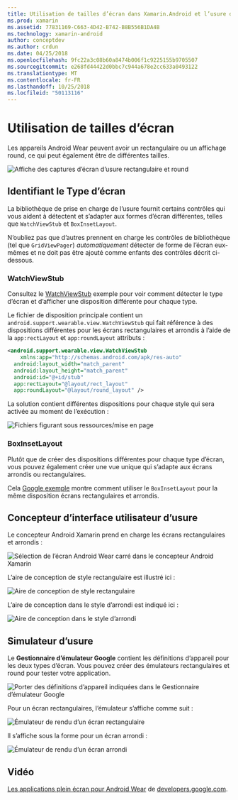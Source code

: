```yaml
---
title: Utilisation de tailles d’écran dans Xamarin.Android et l’usure du système d’exploitation
ms.prod: xamarin
ms.assetid: 77831169-C663-4D42-B742-B8B556B1DA4B
ms.technology: xamarin-android
author: conceptdev
ms.author: crdun
ms.date: 04/25/2018
ms.openlocfilehash: 9fc22a3c08b60a8474b006f1c9225155b9705507
ms.sourcegitcommit: e268fd44422d0bbc7c944a678e2cc633a0493122
ms.translationtype: MT
ms.contentlocale: fr-FR
ms.lasthandoff: 10/25/2018
ms.locfileid: "50113116"
---
```

# <a name="working-with-screen-sizes"></a>Utilisation de tailles d’écran

Les appareils Android Wear peuvent avoir un rectangulaire ou un affichage round, ce qui peut également être de différentes tailles.

![Affiche des captures d’écran d’usure rectangulaire et round](screen-sizes-images/moyeu-wear.png)

## <a name="identifying-screen-type"></a>Identifiant le Type d’écran

La bibliothèque de prise en charge de l’usure fournit certains contrôles qui vous aident à détectent et s’adapter aux formes d’écran différentes, telles que `WatchViewStub` et `BoxInsetLayout`.

N’oubliez pas que d’autres prennent en charge les contrôles de bibliothèque (tel que `GridViewPager`) *automatiquement* détecter de forme de l’écran eux-mêmes et ne doit pas être ajouté comme enfants des contrôles décrit ci-dessous.

### <a name="watchviewstub"></a>WatchViewStub

Consultez le [WatchViewStub](https://developer.xamarin.com/samples/WatchViewStub/) exemple pour voir comment détecter le type d’écran et d’afficher une disposition différente pour chaque type.

Le fichier de disposition principale contient un `android.support.wearable.view.WatchViewStub` qui fait référence à des dispositions différentes pour les écrans rectangulaires et arrondis à l’aide de la `app:rectLayout` et `app:roundLayout` attributs :

```xml
<android.support.wearable.view.WatchViewStub
    xmlns:app="http://schemas.android.com/apk/res-auto"
  android:layout_width="match_parent"
  android:layout_height="match_parent"
  android:id="@+id/stub"
  app:rectLayout="@layout/rect_layout"
  app:roundLayout="@layout/round_layout" />
```

La solution contient différentes dispositions pour chaque style qui sera activée au moment de l’exécution :

![Fichiers figurant sous ressources/mise en page](screen-sizes-images/solution.png)


### <a name="boxinsetlayout"></a>BoxInsetLayout

Plutôt que de créer des dispositions différentes pour chaque type d’écran, vous pouvez également créer une vue unique qui s’adapte aux écrans arrondis ou rectangulaires.

Cela [Google exemple](https://developer.android.com/training/wearables/ui/layouts.html#same-layout) montre comment utiliser le `BoxInsetLayout` pour la même disposition écrans rectangulaires et arrondis.


## <a name="wear-ui-designer"></a>Concepteur d’interface utilisateur d’usure

Le concepteur Android Xamarin prend en charge les écrans rectangulaires et arrondis :

![Sélection de l’écran Android Wear carré dans le concepteur Android Xamarin](screen-sizes-images/design-screen-type.png)

L’aire de conception de style rectangulaire est illustré ici :

![Aire de conception de style rectangulaire](screen-sizes-images/design-rect.png) 

L’aire de conception dans le style d’arrondi est indiqué ici :

![Aire de conception dans le style d’arrondi](screen-sizes-images/design-round.png)


## <a name="wear-simulator"></a>Simulateur d’usure

Le **Gestionnaire d’émulateur Google** contient les définitions d’appareil pour les deux types d’écran. Vous pouvez créer des émulateurs rectangulaires et round pour tester votre application.

![Porter des définitions d’appareil indiquées dans le Gestionnaire d’émulateur Google](screen-sizes-images/emulator-devices.png)

Pour un écran rectangulaires, l’émulateur s’affiche comme suit :

![Émulateur de rendu d’un écran rectangulaire](screen-sizes-images/recipe-2.png) 

Il s’affiche sous la forme pour un écran arrondi :

![Émulateur de rendu d’un écran arrondi](screen-sizes-images/recipe-2-round.png)

## <a name="video"></a>Vidéo

[Les applications plein écran pour Android Wear](https://www.youtube.com/watch?v=naf_WbtFAlY) de [developers.google.com](https://www.youtube.com/channel/UC_x5XG1OV2P6uZZ5FSM9Ttw).

